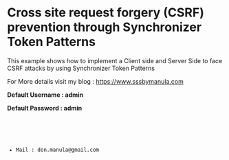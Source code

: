 # Cross site request forgery (CSRF) prevention through Synchronizer Token Patterns
<p> This example shows how to implement a Client side and Server Side to face CSRF attacks by using Synchronizer Token Patterns  </p>

<p> For More details visit my blog : <a href="https://sssbymanula.blogspot.com/2018/05/cross-site-request-forgery-csrf.html" target="_blank"> https://www.sssbymanula.com </a></p>

<p> <b> Default Username : admin  </b>  </p>
<p> <b> Default Password : admin  </b>  </p>

<code>
  <ul>
       <li>Mail : don.manula@gmail.com </li>
  </ul>
</code>
